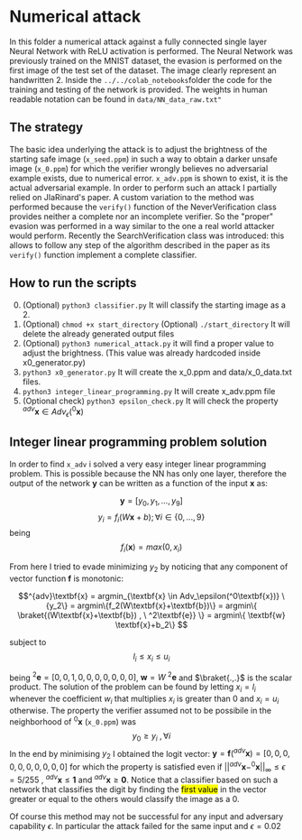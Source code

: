 # Numerical attack

In this folder a numerical attack against a fully connected single layer Neural Network with ReLU activation is performed.
The Neural Network was previously trained on the MNIST dataset, the evasion is performed on the first image of the test set of the dataset. The image clearly represent an handwritten 2.
Inside the `../../colab_notebooks`folder the code for the training and testing of the network is provided.
The weights in human readable notation can be found in `data/NN_data_raw.txt"`

## The strategy 

The basic idea underlying the attack is to adjust the brightness of the starting safe image (`x_seed.ppm`) in such a way to obtain a
darker unsafe image (`x_0.ppm`) for which the verifier wrongly believes no adversarial example exists, due to numerical error.
`x_adv.ppm` is shown to exist, it is the actual adversarial example.
In order to perform such an attack I partially relied on JIaRinard's paper. A custom variation to the method was performed because the `verify()` function of the NeverVerification class provides neither a complete nor an incomplete verifier. So the "proper" evasion was performed in a way similar to the one a real world attacker would perform.
Recently the SearchVerification class was introduced: this allows to follow any step of the algorithm described in the paper as its `verify()` function implement a complete classifier.

## How to run the scripts
0. (Optional) `python3 classifier.py`  It will classify the starting image as a 2.
1. (Optional) `chmod +x start_directory` 
(Optional) `./start_directory`
It will delete the already generated output files
2. (Optional) `python3 numerical_attack.py` it will find a proper value to adjust the brightness. (This value was already hardcoded inside x0_generator.py)
3. `python3 x0_generator.py`  It will create the x_0.ppm and data/x_0_data.txt files.
4. `python3 integer_linear_programming.py` It will create x_adv.ppm file
5.  (Optional check) `python3 epsilon_check.py` It will check the property $^{adv}\textbf{x} \in Adv_\epsilon(^0\textbf{x})$


## Integer linear programming problem solution

In order to find `x_adv` i solved a very easy integer linear programming problem.
This is possible because the NN has only one layer, therefore the output of the network $\textbf{y}$ can be written as a function of the input  $\textbf{x}$ as:

$$ \textbf{y} = [y_0, y_1, ..., y_9] $$
$$ y_i = f_i(W\textbf{x}+b ); \forall{i} \in \{0,...,9\}  $$
being$$ f_i(\textbf{x}) = max(0,x_i) $$

From here I tried to evade minimizing $y_2$ by noticing that any component of vector function $\textbf{f}$ is monotonic:

$$^{adv}\textbf{x} =  argmin_{\textbf{x} \in Adv_\epsilon(^0\textbf{x})} \{y_2\} = argmin\{f_2(W\textbf{x}+\textbf{b})\} 
= argmin\{ \braket{(W\textbf{x}+\textbf{b}) , \  ^2\textbf{e}} \} 
= argmin\{ \textbf{w} \textbf{x}+b_2\} $$

subject to 
$$l_i \le x_i \le u_i$$


being $^2\textbf{e} = [0,0,1,0,0,0,0,0,0,0]$, $\textbf{w} = W \ ^2\textbf{e}$ and $\braket{.,.}$
is the scalar product.
The solution of the problem can be found by letting $x_i=l_i$ whenever the coefficient $w_i$ that multiplies $x_i$ is greater than $0$ and $x_i = u_i$ otherwise.
The property the verifier assumed not to be possibile in the neighborhood of $^0\textbf{x}$ (`x_0.ppm`) was 
$$y_0 \ge y_i \ ,\forall i$$
In the end by minimising $y_2$ I obtained the logit vector: 
$\textbf{y} = \textbf{f}(^{adv}\textbf{x}) = [0,0,0,0,0,0,0,0,0,0]$ for which the property is satisfied even if $||^{adv}\textbf{x} - ^0\textbf{x}  ||_\infty \le \epsilon = 5/255$ , $^{adv}\textbf{x} \le \textbf{1}$ and $^{adv}\textbf{x} \ge \textbf{0}$.
Notice that a classifier based on such a network that classifies the digit by finding the <mark>first value</mark> in the vector greater or equal to the others would classify the image as a 0.

Of course this method may not be successful for any input and adversary capability $\epsilon$. In particular the attack failed for the same input and $\epsilon = 0.02$




